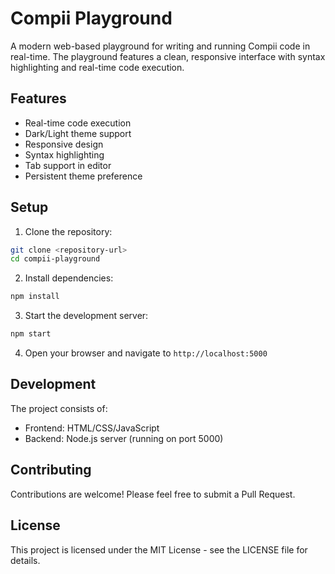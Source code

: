 # Compii Playground

A modern web-based playground for writing and running Compii code in real-time. The playground features a clean, responsive interface with syntax highlighting and real-time code execution.

## Features

- Real-time code execution
- Dark/Light theme support
- Responsive design
- Syntax highlighting
- Tab support in editor
- Persistent theme preference

## Setup

1. Clone the repository:
```bash
git clone <repository-url>
cd compii-playground
```

2. Install dependencies:
```bash
npm install
```

3. Start the development server:
```bash
npm start
```

4. Open your browser and navigate to `http://localhost:5000`

## Development

The project consists of:
- Frontend: HTML/CSS/JavaScript
- Backend: Node.js server (running on port 5000)

## Contributing

Contributions are welcome! Please feel free to submit a Pull Request.

## License

This project is licensed under the MIT License - see the LICENSE file for details. 
